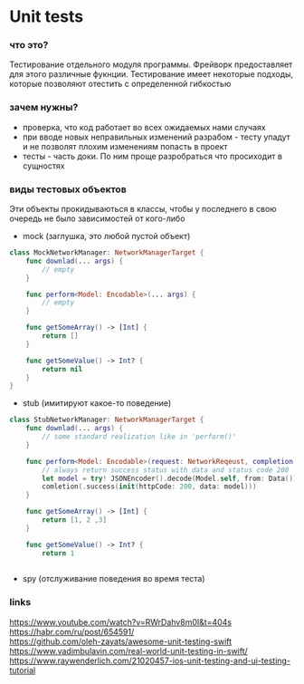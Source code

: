 # Unit tests

### что это? 
Тестирование отдельного модуля программы. Фрейворк предоставляет для этого различные фукнции. Тестирование имеет некоторые подходы, которые позволяют отестить с определенной гибкостью

### зачем нужны? 
- проверка, что код работает во всех ожидаемых нами случаях 
- при вводе новых неправильных изменений разрабом - тесту упадут и не позволят плохим изменениям попасть в проект 
- тесты - часть доки. По ним проще разробраться что просиходит в сущностях 

### виды тестовых объектов 
Эти объекты прокидываються в классы, чтобы у последнего в свою очередь не было зависимостей от кого-либо
- mock (заглушка, это любой пустой объект)
```swift 
class MockNetworkManager: NetworkManagerTarget {
    func downlad(... args) {
        // empty 
    }

    func perform<Model: Encodable>(... args) {
        // empty
    }

    func getSomeArray() -> [Int] {
        return []
    }

    func getSomeValue() -> Int? {
        return nil
    }
}
```
- stub (имитируют какое-то поведение)
```swift 
class StubNetworkManager: NetworkManagerTarget {
    func downlad(... args) {
        // some standard realization like in 'perform()' 
    }

    func perform<Model: Encodable>(request: NetworkReqeust, completion: (Result<NetworkResponse<Model>, Error>) -> Void where Model: Decodable) {
        // always return success status with data and status code 200
        let model = try! JSONEncoder().decode(Model.self, from: Data())
        comletion(.success(init(httpCode: 200, data: model)))
    }

    func getSomeArray() -> [Int] {
        return [1, 2 ,3]
    }

    func getSomeValue() -> Int? {
        return 1
    
```
- spy (отслуживание поведения во время теста) 
### links

https://www.youtube.com/watch?v=RWrDahv8m0I&t=404s \
https://habr.com/ru/post/654591/ \
https://github.com/oleh-zayats/awesome-unit-testing-swift \
https://www.vadimbulavin.com/real-world-unit-testing-in-swift/ \
https://www.raywenderlich.com/21020457-ios-unit-testing-and-ui-testing-tutorial


